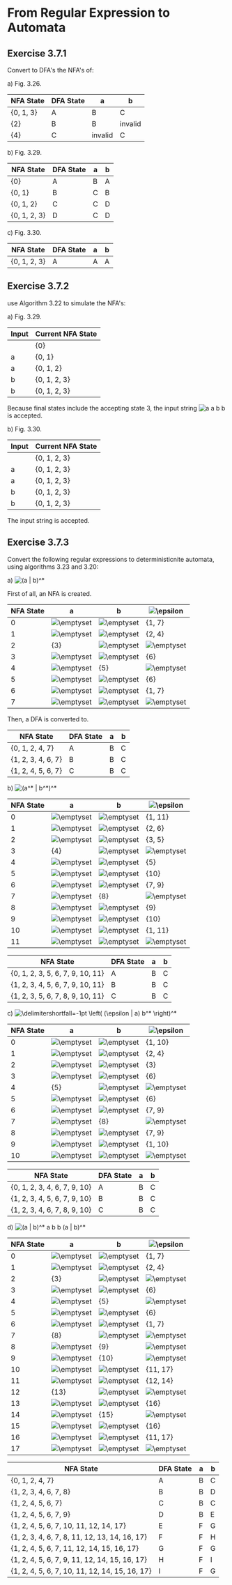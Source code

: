 # From Regular Expression to Automata

## Exercise 3.7.1

Convert to DFA's the NFA's of:

a) Fig. 3.26.

| NFA State | DFA State |    a    |    b    |
| --------- | --------- | ------- | ------- |
| {0, 1, 3} |     A     |    B    |    C    |
|    {2}    |     B     |    B    | invalid |
|    {4}    |     C     | invalid |    C    |

b) Fig. 3.29.

|   NFA State  | DFA State |    a    |    b    |
| ------------ | --------- | ------- | ------- |
|     {0}      |     A     |    B    |    A    |
|   {0, 1}     |     B     |    C    |    B    |
|  {0, 1, 2}   |     C     |    C    |    D    |
| {0, 1, 2, 3} |     D     |    C    |    D    |

c) Fig. 3.30.

|   NFA State  | DFA State |    a    |    b    |
| ------------ | --------- | ------- | ------- |
| {0, 1, 2, 3} |     A     |    A    |    A    |

## Exercise 3.7.2

use Algorithm 3.22 to simulate the NFA's:

a) Fig. 3.29.

| Input | Current NFA State |
| ----- | ----------------- |
|       |        {0}        |
|   a   |      {0, 1}       |
|   a   |     {0, 1, 2}     |
|   b   |   {0, 1, 2, 3}    |
|   b   |   {0, 1, 2, 3}    |

Because final states include the accepting state 3, the input
string <img src="https://i.upmath.me/svg/a%20a%20b%20b" alt="a a b b" /> is accepted.

b) Fig. 3.30.

| Input | Current NFA State |
| ----- | ----------------- |
|       |   {0, 1, 2, 3}    |
|   a   |   {0, 1, 2, 3}    |
|   a   |   {0, 1, 2, 3}    |
|   b   |   {0, 1, 2, 3}    |
|   b   |   {0, 1, 2, 3}    |

The input string is accepted.

## Exercise 3.7.3

Convert the following regular expressions to deterministicnite automata,
using algorithms 3.23 and 3.20:

a) <img src="https://i.upmath.me/svg/(a%20%7C%20b)%5E*" alt="(a | b)^*" />

First of all, an NFA is created.

| NFA State |       a       |       b       | <img src="https://i.upmath.me/svg/%5Cepsilon" alt="\epsilon" />  |
| --------- | ------------- | ------------- | ------------- |
|     0     | <img src="https://i.upmath.me/svg/%5Cemptyset" alt="\emptyset" /> | <img src="https://i.upmath.me/svg/%5Cemptyset" alt="\emptyset" /> |     {1, 7}    |
|     1     | <img src="https://i.upmath.me/svg/%5Cemptyset" alt="\emptyset" /> | <img src="https://i.upmath.me/svg/%5Cemptyset" alt="\emptyset" /> |     {2, 4}    |
|     2     |       {3}     | <img src="https://i.upmath.me/svg/%5Cemptyset" alt="\emptyset" /> | <img src="https://i.upmath.me/svg/%5Cemptyset" alt="\emptyset" /> |
|     3     | <img src="https://i.upmath.me/svg/%5Cemptyset" alt="\emptyset" /> | <img src="https://i.upmath.me/svg/%5Cemptyset" alt="\emptyset" /> |      {6}      |
|     4     | <img src="https://i.upmath.me/svg/%5Cemptyset" alt="\emptyset" /> |      {5}      | <img src="https://i.upmath.me/svg/%5Cemptyset" alt="\emptyset" /> |
|     5     | <img src="https://i.upmath.me/svg/%5Cemptyset" alt="\emptyset" /> | <img src="https://i.upmath.me/svg/%5Cemptyset" alt="\emptyset" /> |      {6}      |
|     6     | <img src="https://i.upmath.me/svg/%5Cemptyset" alt="\emptyset" /> | <img src="https://i.upmath.me/svg/%5Cemptyset" alt="\emptyset" /> |     {1, 7}    |
|     7     | <img src="https://i.upmath.me/svg/%5Cemptyset" alt="\emptyset" /> | <img src="https://i.upmath.me/svg/%5Cemptyset" alt="\emptyset" /> | <img src="https://i.upmath.me/svg/%5Cemptyset" alt="\emptyset" /> |

Then, a DFA is converted to.

| NFA State          | DFA State | a   | b   |
| ------------------ | --------- | --- | --- |
| {0, 1, 2, 4, 7}    | A         | B   | C   |
| {1, 2, 3, 4, 6, 7} | B         | B   | C   |
| {1, 2, 4, 5, 6, 7} | C         | B   | C   |

b) <img src="https://i.upmath.me/svg/(a%5E*%20%7C%20b%5E*)%5E*" alt="(a^* | b^*)^*" />

| NFA State |       a       |       b       | <img src="https://i.upmath.me/svg/%5Cepsilon" alt="\epsilon" />  |
| --------- | ------------- | ------------- | ------------- |
| 0         | <img src="https://i.upmath.me/svg/%5Cemptyset" alt="\emptyset" /> | <img src="https://i.upmath.me/svg/%5Cemptyset" alt="\emptyset" /> | {1, 11}       |
| 1         | <img src="https://i.upmath.me/svg/%5Cemptyset" alt="\emptyset" /> | <img src="https://i.upmath.me/svg/%5Cemptyset" alt="\emptyset" /> | {2, 6}        |
| 2         | <img src="https://i.upmath.me/svg/%5Cemptyset" alt="\emptyset" /> | <img src="https://i.upmath.me/svg/%5Cemptyset" alt="\emptyset" /> | {3, 5}        |
| 3         | {4}           | <img src="https://i.upmath.me/svg/%5Cemptyset" alt="\emptyset" /> | <img src="https://i.upmath.me/svg/%5Cemptyset" alt="\emptyset" /> |
| 4         | <img src="https://i.upmath.me/svg/%5Cemptyset" alt="\emptyset" /> | <img src="https://i.upmath.me/svg/%5Cemptyset" alt="\emptyset" /> | {5}           |
| 5         | <img src="https://i.upmath.me/svg/%5Cemptyset" alt="\emptyset" /> | <img src="https://i.upmath.me/svg/%5Cemptyset" alt="\emptyset" /> | {10}          |
| 6         | <img src="https://i.upmath.me/svg/%5Cemptyset" alt="\emptyset" /> | <img src="https://i.upmath.me/svg/%5Cemptyset" alt="\emptyset" /> | {7, 9}        |
| 7         | <img src="https://i.upmath.me/svg/%5Cemptyset" alt="\emptyset" /> | {8}           | <img src="https://i.upmath.me/svg/%5Cemptyset" alt="\emptyset" /> |
| 8         | <img src="https://i.upmath.me/svg/%5Cemptyset" alt="\emptyset" /> | <img src="https://i.upmath.me/svg/%5Cemptyset" alt="\emptyset" /> | {9}           |
| 9         | <img src="https://i.upmath.me/svg/%5Cemptyset" alt="\emptyset" /> | <img src="https://i.upmath.me/svg/%5Cemptyset" alt="\emptyset" /> | {10}          |
| 10        | <img src="https://i.upmath.me/svg/%5Cemptyset" alt="\emptyset" /> | <img src="https://i.upmath.me/svg/%5Cemptyset" alt="\emptyset" /> | {1, 11}       |
| 11        | <img src="https://i.upmath.me/svg/%5Cemptyset" alt="\emptyset" /> | <img src="https://i.upmath.me/svg/%5Cemptyset" alt="\emptyset" /> | <img src="https://i.upmath.me/svg/%5Cemptyset" alt="\emptyset" /> |

| NFA State                        | DFA State | a   | b   |
| -------------------------------- | --------- | --- | --- |
| {0, 1, 2, 3, 5, 6, 7, 9, 10, 11} | A         | B   | C   |
| {1, 2, 3, 4, 5, 6, 7, 9, 10, 11} | B         | B   | C   |
| {1, 2, 3, 5, 6, 7, 8, 9, 10, 11} | C         | B   | C   |

c) <img src="https://i.upmath.me/svg/%0A%5Cdelimitershortfall%3D-1pt%0A%5Cleft(%20(%5Cepsilon%20%7C%20a)%20b%5E*%20%5Cright)%5E*%0A" alt="
\delimitershortfall=-1pt
\left( (\epsilon | a) b^* \right)^*
" />

| NFA State |       a       |       b       | <img src="https://i.upmath.me/svg/%5Cepsilon" alt="\epsilon" />  |
| --------- | ------------- | ------------- | ------------- |
| 0         | <img src="https://i.upmath.me/svg/%5Cemptyset" alt="\emptyset" /> | <img src="https://i.upmath.me/svg/%5Cemptyset" alt="\emptyset" /> | {1, 10}       |
| 1         | <img src="https://i.upmath.me/svg/%5Cemptyset" alt="\emptyset" /> | <img src="https://i.upmath.me/svg/%5Cemptyset" alt="\emptyset" /> | {2, 4}        |
| 2         | <img src="https://i.upmath.me/svg/%5Cemptyset" alt="\emptyset" /> | <img src="https://i.upmath.me/svg/%5Cemptyset" alt="\emptyset" /> | {3}           |
| 3         | <img src="https://i.upmath.me/svg/%5Cemptyset" alt="\emptyset" /> | <img src="https://i.upmath.me/svg/%5Cemptyset" alt="\emptyset" /> | {6}           |
| 4         | {5}           | <img src="https://i.upmath.me/svg/%5Cemptyset" alt="\emptyset" /> | <img src="https://i.upmath.me/svg/%5Cemptyset" alt="\emptyset" /> |
| 5         | <img src="https://i.upmath.me/svg/%5Cemptyset" alt="\emptyset" /> | <img src="https://i.upmath.me/svg/%5Cemptyset" alt="\emptyset" /> | {6}           |
| 6         | <img src="https://i.upmath.me/svg/%5Cemptyset" alt="\emptyset" /> | <img src="https://i.upmath.me/svg/%5Cemptyset" alt="\emptyset" /> | {7, 9}        |
| 7         | <img src="https://i.upmath.me/svg/%5Cemptyset" alt="\emptyset" /> | {8}           | <img src="https://i.upmath.me/svg/%5Cemptyset" alt="\emptyset" /> |
| 8         | <img src="https://i.upmath.me/svg/%5Cemptyset" alt="\emptyset" /> | <img src="https://i.upmath.me/svg/%5Cemptyset" alt="\emptyset" /> | {7, 9}        |
| 9         | <img src="https://i.upmath.me/svg/%5Cemptyset" alt="\emptyset" /> | <img src="https://i.upmath.me/svg/%5Cemptyset" alt="\emptyset" /> | {1, 10}       |
| 10        | <img src="https://i.upmath.me/svg/%5Cemptyset" alt="\emptyset" /> | <img src="https://i.upmath.me/svg/%5Cemptyset" alt="\emptyset" /> | <img src="https://i.upmath.me/svg/%5Cemptyset" alt="\emptyset" /> |

| NFA State                    | DFA State | a       | b   |
| ---------------------------- | --------- | ------- | --- |
| {0, 1, 2, 3, 4, 6, 7, 9, 10} | A         | B       | C   |
| {1, 2, 3, 4, 5, 6, 7, 9, 10} | B         | B       | C   |
| {1, 2, 3, 4, 6, 7, 8, 9, 10} | C         | B       | C   |

d) <img src="https://i.upmath.me/svg/(a%20%7C%20b)%5E*%20a%20b%20b%20(a%20%7C%20b)%5E*" alt="(a | b)^* a b b (a | b)^*" />

| NFA State |       a       |       b       | <img src="https://i.upmath.me/svg/%5Cepsilon" alt="\epsilon" />  |
| --------- | ------------- | ------------- | ------------- |
| 0         | <img src="https://i.upmath.me/svg/%5Cemptyset" alt="\emptyset" /> | <img src="https://i.upmath.me/svg/%5Cemptyset" alt="\emptyset" /> | {1, 7}        |
| 1         | <img src="https://i.upmath.me/svg/%5Cemptyset" alt="\emptyset" /> | <img src="https://i.upmath.me/svg/%5Cemptyset" alt="\emptyset" /> | {2, 4}        |
| 2         | {3}           | <img src="https://i.upmath.me/svg/%5Cemptyset" alt="\emptyset" /> | <img src="https://i.upmath.me/svg/%5Cemptyset" alt="\emptyset" /> |
| 3         | <img src="https://i.upmath.me/svg/%5Cemptyset" alt="\emptyset" /> | <img src="https://i.upmath.me/svg/%5Cemptyset" alt="\emptyset" /> | {6}           |
| 4         | <img src="https://i.upmath.me/svg/%5Cemptyset" alt="\emptyset" /> | {5}           | <img src="https://i.upmath.me/svg/%5Cemptyset" alt="\emptyset" /> |
| 5         | <img src="https://i.upmath.me/svg/%5Cemptyset" alt="\emptyset" /> | <img src="https://i.upmath.me/svg/%5Cemptyset" alt="\emptyset" /> | {6}           |
| 6         | <img src="https://i.upmath.me/svg/%5Cemptyset" alt="\emptyset" /> | <img src="https://i.upmath.me/svg/%5Cemptyset" alt="\emptyset" /> | {1, 7}        |
| 7         | {8}           | <img src="https://i.upmath.me/svg/%5Cemptyset" alt="\emptyset" /> | <img src="https://i.upmath.me/svg/%5Cemptyset" alt="\emptyset" /> |
| 8         | <img src="https://i.upmath.me/svg/%5Cemptyset" alt="\emptyset" /> | {9}           | <img src="https://i.upmath.me/svg/%5Cemptyset" alt="\emptyset" /> |
| 9         | <img src="https://i.upmath.me/svg/%5Cemptyset" alt="\emptyset" /> | {10}          | <img src="https://i.upmath.me/svg/%5Cemptyset" alt="\emptyset" /> |
| 10        | <img src="https://i.upmath.me/svg/%5Cemptyset" alt="\emptyset" /> | <img src="https://i.upmath.me/svg/%5Cemptyset" alt="\emptyset" /> | {11, 17}      |
| 11        | <img src="https://i.upmath.me/svg/%5Cemptyset" alt="\emptyset" /> | <img src="https://i.upmath.me/svg/%5Cemptyset" alt="\emptyset" /> | {12, 14}      |
| 12        | {13}          | <img src="https://i.upmath.me/svg/%5Cemptyset" alt="\emptyset" /> | <img src="https://i.upmath.me/svg/%5Cemptyset" alt="\emptyset" /> |
| 13        | <img src="https://i.upmath.me/svg/%5Cemptyset" alt="\emptyset" /> | <img src="https://i.upmath.me/svg/%5Cemptyset" alt="\emptyset" /> | {16}          |
| 14        | <img src="https://i.upmath.me/svg/%5Cemptyset" alt="\emptyset" /> | {15}          | <img src="https://i.upmath.me/svg/%5Cemptyset" alt="\emptyset" /> |
| 15        | <img src="https://i.upmath.me/svg/%5Cemptyset" alt="\emptyset" /> | <img src="https://i.upmath.me/svg/%5Cemptyset" alt="\emptyset" /> | {16}          |
| 16        | <img src="https://i.upmath.me/svg/%5Cemptyset" alt="\emptyset" /> | <img src="https://i.upmath.me/svg/%5Cemptyset" alt="\emptyset" /> | {11, 17}      |
| 17        | <img src="https://i.upmath.me/svg/%5Cemptyset" alt="\emptyset" /> | <img src="https://i.upmath.me/svg/%5Cemptyset" alt="\emptyset" /> | <img src="https://i.upmath.me/svg/%5Cemptyset" alt="\emptyset" /> |

| NFA State                                      | DFA State | a       | b       |
| ---------------------------------------------- | --------- | ------- | ------- |
| {0, 1, 2, 4, 7}                                | A         | B       | C       |
| {1, 2, 3, 4, 6, 7, 8}                          | B         | B       | D       |
| {1, 2, 4, 5, 6, 7}                             | C         | B       | C       |
| {1, 2, 4, 5, 6, 7, 9}                          | D         | B       | E       |
| {1, 2, 4, 5, 6, 7, 10, 11, 12, 14, 17}         | E         | F       | G       |
| {1, 2, 3, 4, 6, 7, 8, 11, 12, 13, 14, 16, 17}  | F         | F       | H       |
| {1, 2, 4, 5, 6, 7, 11, 12, 14, 15, 16, 17}     | G         | F       | G       |
| {1, 2, 4, 5, 6, 7, 9, 11, 12, 14, 15, 16, 17}  | H         | F       | I       |
| {1, 2, 4, 5, 6, 7, 10, 11, 12, 14, 15, 16, 17} | I         | F       | G       |


